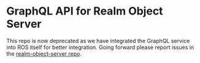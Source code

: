 # GraphQL API for Realm Object Server

This repo is now deprecated as we have integrated the GraphQL service into ROS itself for better integration.
Going forward please report issues in the [realm-object-server repo](https://github.com/realm/realm-object-server).
